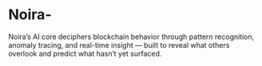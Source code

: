 # Noira-
Noira’s AI core deciphers blockchain behavior through pattern recognition, anomaly tracing, and real-time insight — built to reveal what others overlook and predict what hasn’t yet surfaced.
